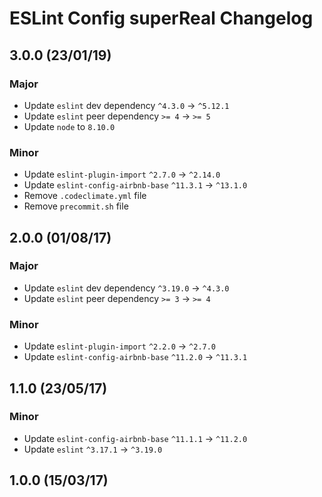 # ESLint Config superReal Changelog

## 3.0.0 (23/01/19)

### Major

- Update `eslint` dev dependency `^4.3.0` → `^5.12.1`
- Update `eslint` peer dependency `>= 4` → `>= 5`
- Update `node` to `8.10.0`


### Minor

- Update `eslint-plugin-import` `^2.7.0` → `^2.14.0`
- Update `eslint-config-airbnb-base` `^11.3.1` → `^13.1.0`
- Remove `.codeclimate.yml` file
- Remove `precommit.sh` file



## 2.0.0 (01/08/17)

### Major

- Update `eslint` dev dependency `^3.19.0` → `^4.3.0`
- Update `eslint` peer dependency `>= 3` → `>= 4`


### Minor

- Update `eslint-plugin-import` `^2.2.0` → `^2.7.0`
- Update `eslint-config-airbnb-base` `^11.2.0` → `^11.3.1`



## 1.1.0 (23/05/17)

### Minor

- Update `eslint-config-airbnb-base` `^11.1.1` → `^11.2.0`
- Update `eslint` `^3.17.1` → `^3.19.0`


## 1.0.0 (15/03/17)
